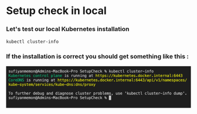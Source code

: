 # Setup check in local
### Let's test our local Kubernetes installation
```
kubectl cluster-info
```
### If the installation is correct you should get something like this :
![Test Coverage](readmeImages/cliCommandOutput.png "test Coverage")
